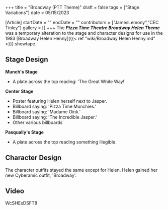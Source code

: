 +++
title = "Broadway (PTT Theme)"
draft = false
tags = ["Stage Variations"]
date = 05/15/2023

[Article]
startDate = ""
endDate = ""
contributors = ["JamesLemony","CEC Tinley"]
gallery = []
+++
The <b><i>Pizza Time Theatre Broadway Helen Theme</b></i> was a temporary alteration to the stage and character designs for use in the 1983 [Broadway Helen Henny]({{< ref "wiki/Broadway Helen Henny.md" >}}) showtape.

<h2> Stage Design </h2>
<b>Munch's Stage</b>

* A plate across the top reading: 'The Great White Way!'


<b>Center Stage</b>

* Poster featuring Helen herself next to Jasper. 
* Billboard saying: 'Pizza Time Munchies.'
* Billboard saying: 'Madame Oink.'
* Billboard saying: 'The Incredible Jasper.'
* Other various billboards


<b>Pasqually's Stage</b>

* A plate across the top reading something illegible.

<h2> Character Design </h2>

The character outfits stayed the same except for Helen. Helen gained her new Cyberamic outfit, 'Broadway'. 



<h2> Video </h2>
<youtube width='400' height='300'>WcSHExDSFT8</youtube>